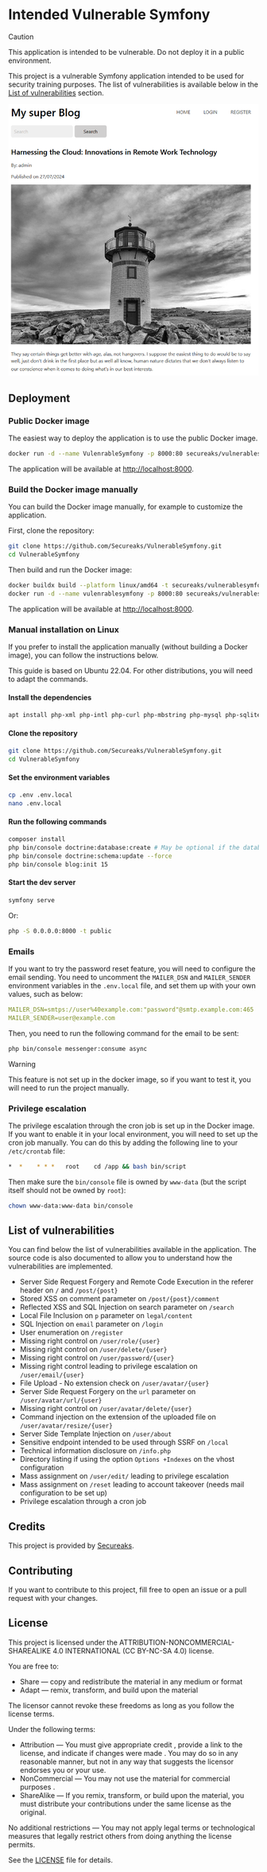 # Intended Vulnerable Symfony

> [!CAUTION]
> This application is intended to be vulnerable. Do not deploy it in a public environment.

This project is a vulnerable Symfony application intended to be used for security training purposes. The list of 
vulnerabilities is available below in the [List of vulnerabilities](#list-of-vulnerabilities) section.

![Screensho](resources/screenshot.png)

## Deployment

### Public Docker image

The easiest way to deploy the application is to use the public Docker image.

```bash
docker run -d --name VulenrableSymfony -p 8000:80 secureaks/vulnerablesymfony:latest
```

The application will be available at [http://localhost:8000](http://localhost:8000).

### Build the Docker image manually

You can build the Docker image manually, for example to customize the application.

First, clone the repository:

```bash
git clone https://github.com/Secureaks/VulnerableSymfony.git
cd VulnerableSymfony
```

Then build and run the Docker image:

```bash
docker buildx build --platform linux/amd64 -t secureaks/vulnerablesymfony:latest . --progress=plain
docker run -d --name vulenrablesymfony -p 8000:80 secureaks/vulnerablesymfony:latest
```

The application will be available at [http://localhost:8000](http://localhost:8000).

### Manual installation on Linux

If you prefer to install the application manually (without building a Docker image), you can follow the instructions below.

This guide is based on Ubuntu 22.04. For other distributions, you will need to adapt the commands.

#### Install the dependencies

```bash
apt install php-xml php-intl php-curl php-mbstring php-mysql php-sqlite3 php-zip php-gd php-imagick
```

#### Clone the repository

```bash
git clone https://github.com/Secureaks/VulnerableSymfony.git
cd VulnerableSymfony
```

#### Set the environment variables

```bash
cp .env .env.local
nano .env.local
```

#### Run the following commands

```bash
composer install
php bin/console doctrine:database:create # May be optional if the database already exists
php bin/console doctrine:schema:update --force
php bin/console blog:init 15
```

#### Start the dev server

```bash
symfony serve
```

Or:

```bash
php -S 0.0.0.0:8000 -t public
```

### Emails

If you want to try the password reset feature, you will need to configure the email sending. You need to uncomment 
the `MAILER_DSN` and `MAILER_SENDER` environment variables in the `.env.local` file, and set them up with your own values,
such as below:

```yaml
MAILER_DSN=smtps://user%40example.com:"password"@smtp.example.com:465
MAILER_SENDER=user@example.com
```

Then, you need to run the following command for the email to be sent:

```bash
php bin/console messenger:consume async
```

> [!WARNING]  
> This feature is not set up in the docker image, so if you want to test it, you will need to run the project manually.

### Privilege escalation

The privilege escalation through the cron job is set up in the Docker image. If you want to enable it in your local
environment, you will need to set up the cron job manually. You can do this by adding the following line to your 
`/etc/crontab` file:

```bash
*  *    * * *   root    cd /app && bash bin/script
```

Then make sure the `bin/console` file is owned by `www-data` (but the script itself should not be owned by `root`):

```bash
chown www-data:www-data bin/console
```

## List of vulnerabilities

You can find below the list of vulnerabilities available in the application. The source code is also documented to allow
you to understand how the vulnerabilities are implemented.

- Server Side Request Forgery and Remote Code Execution in the referer header on `/` and `/post/{post}`
- Stored XSS on comment parameter on `/post/{post}/comment`
- Reflected XSS and SQL Injection on search parameter on `/search`
- Local File Inclusion on `p` parameter on `legal/content`
- SQL Injection on `email` parameter on `/login`
- User enumeration on `/register`
- Missing right control on `/user/role/{user}`
- Missing right control on `/user/delete/{user}`
- Missing right control on `/user/password/{user}`
- Missing right control leading to privilege escalation on `/user/email/{user}`
- File Upload - No extension check on `/user/avatar/{user}`
- Server Side Request Forgery on the `url` parameter on `/user/avatar/url/{user}`
- Missing right control on `/user/avatar/delete/{user}`
- Command injection on the extension of the uploaded file on `/user/avatar/resize/{user}`
- Server Side Template Injection on `/user/about`
- Sensitive endpoint intended to be used through SSRF on `/local`
- Technical information disclosure on `/info.php`
- Directory listing if using the option `Options +Indexes` on the vhost configuration
- Mass assignment on `/user/edit/` leading to privilege escalation
- Mass assignment on `/reset` leading to account takeover (needs mail configuration to be set up)
- Privilege escalation through a cron job

## Credits

This project is provided by [Secureaks](https://secureaks.com).

## Contributing

If you want to contribute to this project, fill free to open an issue or a pull request with your changes.

## License

This project is licensed under the ATTRIBUTION-NONCOMMERCIAL-SHAREALIKE 4.0 INTERNATIONAL (CC BY-NC-SA 4.0) license. 

You are free to:

- Share — copy and redistribute the material in any medium or format
- Adapt — remix, transform, and build upon the material

The licensor cannot revoke these freedoms as long as you follow the license terms.

Under the following terms:

- Attribution — You must give appropriate credit , provide a link to the license, and indicate if changes were made . You may do so in any reasonable manner, but not in any way that suggests the licensor endorses you or your use.
- NonCommercial — You may not use the material for commercial purposes .
- ShareAlike — If you remix, transform, or build upon the material, you must distribute your contributions under the same license as the original.

No additional restrictions — You may not apply legal terms or technological measures that legally restrict others from doing anything the license permits.

See the [LICENSE](LICENSE) file for details.

